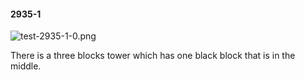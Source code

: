 #### 2935-1
![test-2935-1-0.png](https://github.com/lil-lab/nlvr/raw/master/nlvr/test/images/3/test-2935-1-0.png "test-2935-1-0.png")

There is a three blocks tower which has one black block that is in the middle.